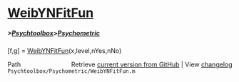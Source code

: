 # [WeibYNFitFun](WeibYNFitFun)
##### >[Psychtoolbox](Psychtoolbox)>[Psychometric](Psychometric)

[f,g] = [WeibYNFitFun](WeibYNFitFun)(x,level,nYes,nNo)  
  




<div class="code_header" style="text-align:right;">
  <span style="float:left;">Path&nbsp;&nbsp;</span> <span class="counter">Retrieve <a href=
  "https://raw.github.com/Psychtoolbox-3/Psychtoolbox-3/beta/Psychtoolbox/Psychometric/WeibYNFitFun.m">current version from GitHub</a> | View <a href=
  "https://github.com/Psychtoolbox-3/Psychtoolbox-3/commits/beta/Psychtoolbox/Psychometric/WeibYNFitFun.m">changelog</a></span>
</div>
<div class="code">
  <code>Psychtoolbox/Psychometric/WeibYNFitFun.m</code>
</div>

